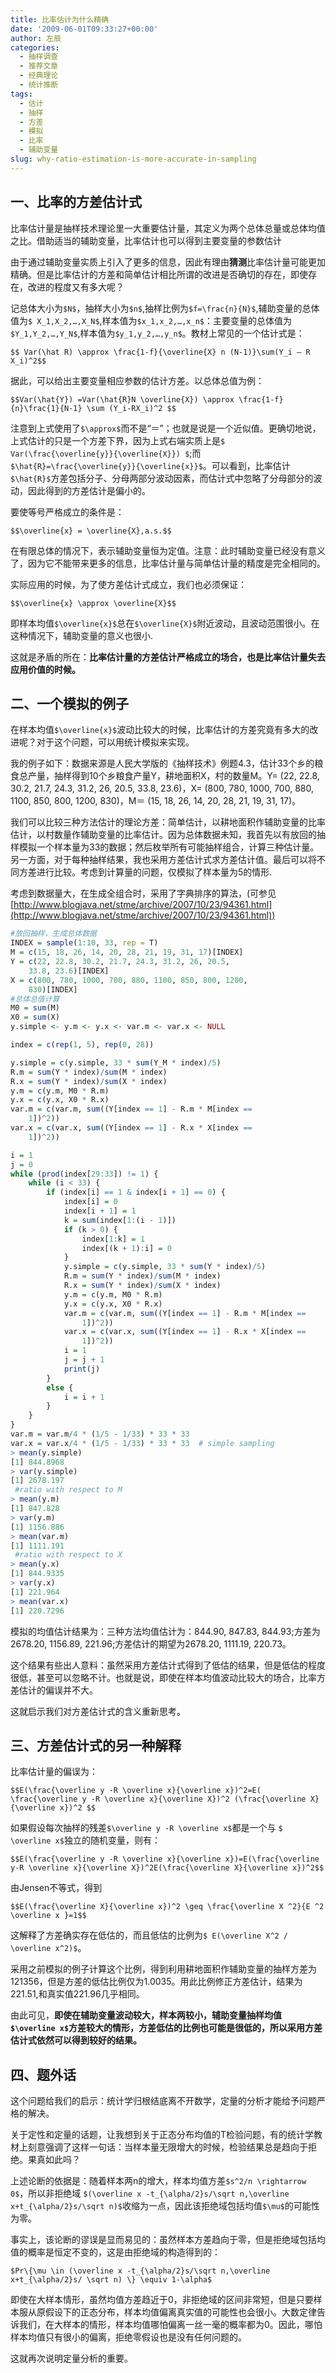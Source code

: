 ```yaml
---
title: 比率估计为什么精确
date: '2009-06-01T09:33:27+00:00'
author: 左辰
categories:
  - 抽样调查
  - 推荐文章
  - 经典理论
  - 统计推断
tags:
  - 估计
  - 抽样
  - 方差
  - 模拟
  - 比率
  - 辅助变量
slug: why-ratio-estimation-is-more-accurate-in-sampling
---
```


## 一、比率的方差估计式

比率估计量是抽样技术理论里一大重要估计量，其定义为两个总体总量或总体均值之比。借助适当的辅助变量，比率估计也可以得到主要变量的参数估计

由于通过辅助变量实质上引入了更多的信息，因此有理由**猜测**比率估计量可能更加精确。但是比率估计的方差和简单估计相比所谓的改进是否确切的存在，即使存在，改进的程度又有多大呢？
<!--more-->

记总体大小为`$N$`，抽样大小为`$n$`,抽样比例为`$f=\frac{n}{N}$`,辅助变量的总体值为`$ X_1,X_2,…,X_N$`,样本值为`$x_1,x_2,…,x_n$`：主要变量的总体值为`$Y_1,Y_2,…,Y_N$`,样本值为`$y_1,y_2,…,y_n$`。教材上常见的一个估计式是：

`$$ Var(\hat R) \approx \frac{1-f}{\overline{X} n (N-1)}\sum(Y_i – R X_i)^2$$`

据此，可以给出主要变量相应参数的估计方差。以总体总值为例：

`$$Var(\hat{Y}) =Var(\hat{R}N \overline{X}) \approx \frac{1-f}{n}\frac{1}{N-1} \sum (Y_i-RX_i)^2 $$`

注意到上式使用了`$\approx$`而不是“＝”；也就是说是一个近似值。更确切地说，上式估计的只是一个方差下界，因为上式右端实质上是`$ Var(\frac{\overline{y}}{\overline{X}}) $`;而`$\hat{R}=\frac{\overline{y}}{\overline{x}}$`。可以看到，比率估计`$\hat{R}$`方差包括分子、分母两部分波动因素，而估计式中忽略了分母部分的波动，因此得到的方差估计是偏小的。

要使等号严格成立的条件是：

`$$\overline{x} = \overline{X},a.s.$$`

在有限总体的情况下，表示辅助变量恒为定值。注意：此时辅助变量已经没有意义了，因为它不能带来更多的信息，比率估计量与简单估计量的精度是完全相同的。

实际应用的时候，为了使方差估计式成立，我们也必须保证：

`$$\overline{x} \approx \overline{X}$$`

即样本均值`$\overline{x}$`总在`$\overline{X}$`附近波动，且波动范围很小。在这种情况下，辅助变量的意义也很小.

这就是矛盾的所在：**比率估计量的方差估计严格成立的场合，也是比率估计量失去应用价值的时候。**

## 二、一个模拟的例子

在样本均值`$\overline{x}$`波动比较大的时候，比率估计的方差究竟有多大的改进呢？对于这个问题，可以用统计模拟来实现。

我的例子如下：数据来源是人民大学版的《抽样技术》例题4.3，估计33个乡的粮食总产量，抽样得到10个乡粮食产量Y，耕地面积X，村的数量M。Y= (22, 22.8, 30.2, 21.7, 24.3, 31.2, 26, 20.5, 33.8, 23.6)，X= (800, 780, 1000, 700, 880, 1100, 850, 800, 1200, 830)，M＝ (15, 18, 26, 14, 20, 28, 21, 19, 31, 17)。

我们可以比较三种方法估计的理论方差：简单估计，以耕地面积作辅助变量的比率估计，以村数量作辅助变量的比率估计。因为总体数据未知，我首先以有放回的抽样模拟一个样本量为33的数据；然后枚举所有可能抽样组合，计算三种估计量。另一方面，对于每种抽样结果，我也采用方差估计式求方差估计值。最后可以将不同方差进行比较。考虑到计算量的问题，仅模拟了样本量为5的情形.

考虑到数据量大，在生成全组合时，采用了字典排序的算法，(可参见[http://www.blogjava.net/stme/archive/2007/10/23/94361.html](http://www.blogjava.net/stme/archive/2007/10/23/94361.html))

```r
#放回抽样，生成总体数据
INDEX = sample(1:10, 33, rep = T)
M = c(15, 18, 26, 14, 20, 28, 21, 19, 31, 17)[INDEX]
Y = c(22, 22.8, 30.2, 21.7, 24.3, 31.2, 26, 20.5,
    33.8, 23.6)[INDEX]
X = c(800, 780, 1000, 700, 880, 1100, 850, 800, 1200,
    830)[INDEX]
#总体总值计算
M0 = sum(M)
X0 = sum(X)
y.simple <- y.m <- y.x <- var.m <- var.x <- NULL

index = c(rep(1, 5), rep(0, 28))

y.simple = c(y.simple, 33 * sum(Y_M * index)/5)
R.m = sum(Y * index)/sum(M * index)
R.x = sum(Y * index)/sum(X * index)
y.m = c(y.m, M0 * R.m)
y.x = c(y.x, X0 * R.x)
var.m = c(var.m, sum((Y[index == 1] - R.m * M[index ==
    1])^2))
var.x = c(var.x, sum((Y[index == 1] - R.x * X[index ==
    1])^2))

i = 1
j = 0
while (prod(index[29:33]) != 1) {
    while (i < 33) {
        if (index[i] == 1 & index[i + 1] == 0) {
            index[i] = 0
            index[i + 1] = 1
            k = sum(index[1:(i - 1)])
            if (k > 0) {
                index[1:k] = 1
                index[(k + 1):i] = 0
            }
            y.simple = c(y.simple, 33 * sum(Y * index)/5)
            R.m = sum(Y * index)/sum(M * index)
            R.x = sum(Y * index)/sum(X * index)
            y.m = c(y.m, M0 * R.m)
            y.x = c(y.x, X0 * R.x)
            var.m = c(var.m, sum((Y[index == 1] - R.m * M[index ==
                1])^2))
            var.x = c(var.x, sum((Y[index == 1] - R.x * X[index ==
                1])^2))
            i = 1
            j = j + 1
            print(j)
        }
        else {
            i = i + 1
        }
    }
}
var.m = var.m/4 * (1/5 - 1/33) * 33 * 33
var.x = var.x/4 * (1/5 - 1/33) * 33 * 33  # simple sampling
> mean(y.simple)
[1] 844.8968
> var(y.simple)
[1] 2678.197
 #ratio with respect to M
> mean(y.m)
[1] 847.828
> var(y.m)
[1] 1156.886
> mean(var.m)
[1] 1111.191
 #ratio with respect to X
> mean(y.x)
[1] 844.9335
> var(y.x)
[1] 221.964
> mean(var.x)
[1] 220.7296
```
模拟的均值估计结果为：三种方法均值估计为：844.90, 847.83, 844.93;方差为2678.20, 1156.89, 221.96;方差估计的期望为2678.20, 1111.19, 220.73。

这个结果有些出人意料：虽然采用方差估计式得到了低估的结果，但是低估的程度很低，甚至可以忽略不计。也就是说，即使在样本均值波动比较大的场合，比率方差估计的偏误并不大。

这就启示我们对方差估计式的含义重新思考。

## 三、方差估计式的另一种解释

比率估计量的偏误为：

`$$E(\frac{\overline y -R \overline x}{\overline x})^2=E( \frac{\overline y -R \overline x}{\overline X})^2 (\frac{\overline X}{\overline x})^2 $$`

如果假设每次抽样的残差`$\overline y -R \overline x$`都是一个与 `$ \overline x$`独立的随机变量，则有：

`$$E(\frac{\overline y -R \overline x}{\overline x})=E(\frac{\overline y-R \overline x}{\overline X})^2E(\frac{\overline X}{\overline x})^2$$`

由Jensen不等式，得到

`$$E(\frac{\overline X}{\overline x})^2 \geq \frac{\overline X ^2}{E ^2 \overline x }=1$$`

这解释了方差确实存在低估的，而且低估的比例为`$ E(\overline X^2 / \overline x^2)$`。

采用之前模拟的例子计算这个比例，得到利用耕地面积作辅助变量的抽样方差为121356，但是方差的低估比例仅为1.0035。用此比例修正方差估计，结果为221.51,和真实值221.96几乎相同。

由此可见，**即使在辅助变量波动较大，样本两较小，辅助变量抽样均值`$\overline x$`方差较大的情形，方差低估的比例也可能是很低的，所以采用方差估计式依然可以得到较好的结果。**

## 四、题外话

这个问题给我们的启示：统计学归根结底离不开数学，定量的分析才能给予问题严格的解决。

关于定性和定量的话题，让我想到关于正态分布均值的T检验问题，有的统计学教材上刻意强调了这样一句话：当样本量无限增大的时候，检验结果总是趋向于拒绝。果真如此吗？

上述论断的依据是：随着样本两n的增大，样本均值方差`$s^2/n \rightarrow 0$`，所以非拒绝域 `$(\overline x -t_{\alpha/2}s/\sqrt n,\overline x+t_{\alpha/2}s/\sqrt n)$`收缩为一点，因此该拒绝域包括均值`$\mu$`的可能性为零。

事实上，该论断的谬误是显而易见的：虽然样本方差趋向于零，但是拒绝域包括均值的概率是恒定不变的，这是由拒绝域的构造得到的：

`$Pr\{\mu \in (\overline x -t_{\alpha/2}s/\sqrt n,\overline x+t_{\alpha/2}s/ \sqrt n) \} \equiv 1-\alpha$`

即使在大样本情形，虽然均值方差趋近于0，非拒绝域的区间非常短，但是只要样本服从原假设下的正态分布，样本均值偏离真实值的可能性也会很小。大数定律告 诉我们，在大样本的情形，样本均值哪怕偏离一丝一毫的概率都为0。因此，哪怕样本均值只有很小的偏离，拒绝零假设也是没有任何问题的。

这就再次说明定量分析的重要。
